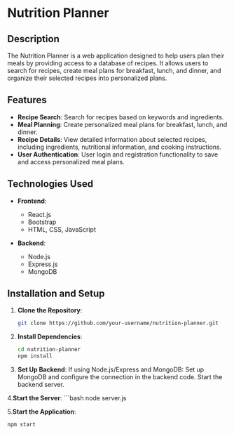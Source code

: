 # Nutrition Planner

## Description

The Nutrition Planner is a web application designed to help users plan their meals by providing access to a database of recipes. It allows users to search for recipes, create meal plans for breakfast, lunch, and dinner, and organize their selected recipes into personalized plans.

## Features

- **Recipe Search**: Search for recipes based on keywords and ingredients.
- **Meal Planning**: Create personalized meal plans for breakfast, lunch, and dinner.
- **Recipe Details**: View detailed information about selected recipes, including ingredients, nutritional information, and cooking instructions.
- **User Authentication**: User login and registration functionality to save and access personalized meal plans.

## Technologies Used

- **Frontend**:
  - React.js
  - Bootstrap 
  - HTML, CSS, JavaScript

- **Backend**:
  - Node.js 
  - Express.js 
  - MongoDB 

## Installation and Setup

1. **Clone the Repository**:
   ```bash
   git clone https://github.com/your-username/nutrition-planner.git

2. **Install Dependencies**:
   ```bash
   cd nutrition-planner
   npm install
   
3. **Set Up Backend**:
    If using Node.js/Express and MongoDB:
    Set up MongoDB and configure the connection in the backend code.
    Start the backend server.
   
4.**Start the Server**:
    ```bash
    node server.js
    
5.**Start the Application**:
  ```bash
  npm start
